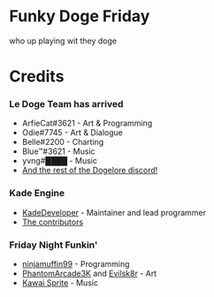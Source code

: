 # Funky Doge Friday

who up playing wit they  doge

# Credits

### Le Doge Team has arrived 
 - ArfieCat#3621 - Art & Programming
 - Odie#7745 - Art & Dialogue
 - Belle#2200 - Charting
 - Blue™#3621 - Music
 - yvng#████ - Music
 - [And the rest of the Dogelore discord!](https://discord.gg/sus)

 ### Kade Engine
 - [KadeDeveloper](https://twitter.com/KadeDeveloper) - Maintainer and lead programmer
 - [The contributors](https://github.com/KadeDev/Kade-Engine/graphs/contributors)

 ### Friday Night Funkin'
 - [ninjamuffin99](https://twitter.com/ninja_muffin99) - Programming
 - [PhantomArcade3K](https://twitter.com/phantomarcade3k) and [Evilsk8r](https://twitter.com/evilsk8r) - Art
 - [Kawai Sprite](https://twitter.com/kawaisprite) - Music
